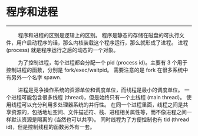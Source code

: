 # 程序和进程
***

&emsp;&emsp;
程序和进程的区别是逻辑上的区别。
程序是静态的存储在磁盘的可执行文件，用户启动程序的话，那么内核装载这个程序运行，那么就形成了进程。
进程 (process) 就是程序运行之后的动态的一个对象。

&emsp;&emsp;
为了控制进程，每个进程都会分配一个 pid (process id)。主要有 3 个用于控制进程的函数，分别是 fork/exec/waitpid。
需要注意的是 fork 在很多系统中有另外一个名字 spawn.

&emsp;&emsp;
进程是竞争操作系统的资源单位和调度单位，而线程是最小的调度单位。
一个进程可能包含很多线程 (thread)，但是始终只有一个主线程 (main thread)。
使用线程可以充分利用多处理器系统的并行性。
在同一个进程里面，线程之间是共享资源的，包括地址空间、文件描述符、栈、进程相关属性等，而不像进程之间一样默认资源是隔离的 (当然也可以共享)。
同时线程为了方便控制也有 tid (thread id)，但是控制线程的函数另外有一套。